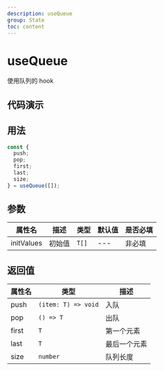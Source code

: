 ```yaml
---
description: useQueue
group: State
toc: content
---
```


# useQueue

使用队列的 hook

## 代码演示

<code src="let-hooks/useQueue/demos/base.tsx" title="基本用法"></code>

## 用法

```ts
const {
  push;
  pop;
  first;
  last;
  size;
} = useQueue([]);
```

## 参数

| 属性名     | 描述   | 类型  | 默认值 | 是否必填 |
| ---------- | ------ | ----- | ------ | -------- |
| initValues | 初始值 | `T[]` | ---    | 非必填   |

## 返回值

| 属性名 | 类型                | 描述         |
| ------ | ------------------- | ------------ |
| push   | `(item: T) => void` | 入队         |
| pop    | `() => T`           | 出队         |
| first  | `T`                 | 第一个元素   |
| last   | `T`                 | 最后一个元素 |
| size   | `number`            | 队列长度     |
